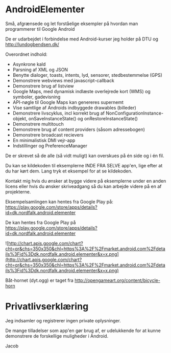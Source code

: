 # AndroidElementer

Små, afgrænsede og let forståelige eksempler på hvordan man programmerer til Google Android

De er udarbejdet i forbindelse med Android-kurser jeg holder på DTU og http://lundogbendsen.dk/

Overordnet indhold:

  * Asynkrone kald
  * Parsning af XML og JSON
  * Benytte dialoger, toasts, intents, lyd, sensorer, stedbestemmelse (GPS)
  * Demonstrere webviews med javascript-callback
  * Demonstrere brug af listview
  * Google Maps, med dynamisk indlæste overlejrede kort (WMS) og symboler, gadevisning
  * API-nøgle til Google Maps kan genereres supernemt
  * Vise samtlige af Androids indbyggede drawables (billeder)
  * Demonstrere livscyklus, incl korrekt brug af NonConfigurationInstance-objekt, onSaveInstanceState() og  onRestoreInstanceState()
  * Demonstrere multitouch
  * Demonstrere brug af content providers (såsom adressebogen)
  * Demonstrere broadcast recievers
  * En minimalistisk DMI vejr-app
  * Indstillinger og PreferenceManager

De er skrevet så de alle (så vidt muligt) kan overskues på én side og i én fil.

Du kan se kildekoden til eksemplerne INDE FRA SELVE app'en, lige efter at du har kørt dem. 
Lang tryk et eksempel for at se kildekoden.

Kontakt mig hvis du ønsker at bygge videre på eksemplerne under en anden licens eller hvis du ønsker skriveadgang så du kan arbejde videre på en af projekterne.

Eksempelsamlingen kan hentes fra Google Play på:
https://play.google.com/store/apps/details?id=dk.nordfalk.android.elementer


De kan hentes fra Google Play på https://play.google.com/store/apps/details?id=dk.nordfalk.android.elementer

![http://chart.apis.google.com/chart?cht=qr&chs=350x350&chl=https%3A%2F%2Fmarket.android.com%2Fdetails%3Fid%3Ddk.nordfalk.android.elementer&x=x.png](http://chart.apis.google.com/chart?cht=qr&chs=350x350&chl=https%3A%2F%2Fmarket.android.com%2Fdetails%3Fid%3Ddk.nordfalk.android.elementer&x=x.png)

Båt-hornet (dyt.ogg) er taget fra http://opengameart.org/content/bicycle-horn

# Privatlivserklæring

Jeg indsamler og registrerer ingen private oplysninger.

De mange tilladelser som app'en gør brug af, er udelukkende for
at kunne demonstrere de forskellige muligheder i Android.



Jacob
